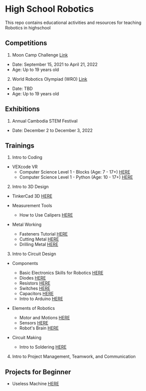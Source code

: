 # High School Robotics
This repo contains educational activities and resources for teaching Robotics in highschool


## Competitions 
1. Moon Camp Challenge [Link](https://mooncampchallenge.org/#1631704003944-28a0dede-789d)
* Date: September 15, 2021 to April 21, 2022
* Age: Up to 19 years old

2. World Robotics Olympiad (WRO) [Link](https://wro-association.org/competition/2022-season/)
* Date: TBD
* Age: Up to 19 years old

## Exhibitions
1. Annual Cambodia STEM Festival
* Date: December 2 to December 3, 2022

## Trainings
1. Intro to Coding
* VEXcode VR
  * Computer Science Level 1 - Blocks (Age: 7 - 17+) [HERE](https://education.vex.com/stemlabs/cs/computer-science-level-1-blocks)
  * Computer Science Level 1 - Python (Age: 10 - 17+) [HERE](https://education.vex.com/stemlabs/cs/computer-science-level-1-python)

2. Intro to 3D Design
* TinkerCad 3D [HERE]()

* Measurement Tools
  * How to Use Calipers [HERE](https://www.instructables.com/How-to-Use-Calipers/)

* Metal Working
  * Fasteners Tutorial [HERE](https://www.instructables.com/Fasteners-Tutorial/)
  * Cutting Metal [HERE](https://www.instructables.com/Cutting-Metal/)
  * Drilling Metal [HERE](https://www.instructables.com/Drilling-Metal/)

3. Intro to Circuit Design
* Components
  * Basic Electronics Skills for Robotics [HERE](https://www.instructables.com/Basic-Electronics-Skills-for-Robotics/)
  * Diodes [HERE](https://www.instructables.com/Diodes/)
  * Resistors [HERE](https://www.instructables.com/Resistors/)
  * Switches [HERE](https://www.instructables.com/Switches/)
  * Capacitors [HERE](https://www.instructables.com/Capacitors-2/)
  * Intro to Arduino [HERE](https://www.instructables.com/Intro-to-Arduino/)

* Elements of Robotics
  * Motor and Motions [HERE](https://www.instructables.com/Motors-and-Motion/)
  * Sensors [HERE](https://www.instructables.com/Sensors-2/)
  * Robot's Brain [HERE](https://www.instructables.com/Robot-Brains/)

* Circuit Making
  * Intro to Soldering [HERE](https://www.instructables.com/Intro-to-Soldering/)

4. Intro to Project Management, Teamwork, and Communication


## Projects for Beginner
* Useless Machine [HERE](https://www.instructables.com/Useless-Machine-Instructions/)
